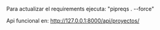 Para actualizar el requirements ejecuta:
"pipreqs . --force"


Api funcional en:
http://127.0.0.1:8000/api/proyectos/
